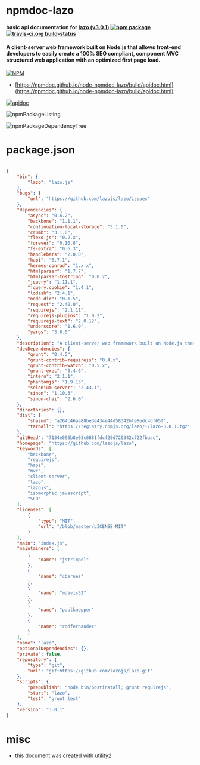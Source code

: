 # npmdoc-lazo

#### basic api documentation for  [lazo (v3.0.1)](https://github.com/lazojs/lazo)  [![npm package](https://img.shields.io/npm/v/npmdoc-lazo.svg?style=flat-square)](https://www.npmjs.org/package/npmdoc-lazo) [![travis-ci.org build-status](https://api.travis-ci.org/npmdoc/node-npmdoc-lazo.svg)](https://travis-ci.org/npmdoc/node-npmdoc-lazo)

#### A client-server web framework built on Node.js that allows front-end developers to easily create a 100% SEO compliant, component MVC structured web application with an optimized first page load.

[![NPM](https://nodei.co/npm/lazo.png?downloads=true&downloadRank=true&stars=true)](https://www.npmjs.com/package/lazo)

- [https://npmdoc.github.io/node-npmdoc-lazo/build/apidoc.html](https://npmdoc.github.io/node-npmdoc-lazo/build/apidoc.html)

[![apidoc](https://npmdoc.github.io/node-npmdoc-lazo/build/screenCapture.buildCi.browser.%252Ftmp%252Fbuild%252Fapidoc.html.png)](https://npmdoc.github.io/node-npmdoc-lazo/build/apidoc.html)

![npmPackageListing](https://npmdoc.github.io/node-npmdoc-lazo/build/screenCapture.npmPackageListing.svg)

![npmPackageDependencyTree](https://npmdoc.github.io/node-npmdoc-lazo/build/screenCapture.npmPackageDependencyTree.svg)



# package.json

```json

{
    "bin": {
        "lazo": "lazo.js"
    },
    "bugs": {
        "url": "https://github.com/lazojs/lazo/issues"
    },
    "dependencies": {
        "async": "0.6.2",
        "backbone": "1.1.1",
        "continuation-local-storage": "3.1.0",
        "crumb": "3.1.0",
        "flexo.js": "0.2.x",
        "forever": "0.10.8",
        "fs-extra": "0.6.3",
        "handlebars": "2.0.0",
        "hapi": "6.7.1",
        "hermes-conrad": "1.x.x",
        "htmlparser": "1.7.7",
        "htmlparser-tostring": "0.0.2",
        "jquery": "1.11.1",
        "jquery.cookie": "1.4.1",
        "lodash": "2.4.1",
        "node-dir": "0.1.5",
        "request": "2.40.0",
        "requirejs": "2.1.11",
        "requirejs-plugins": "1.0.2",
        "requirejs-text": "2.0.12",
        "underscore": "1.6.0",
        "yargs": "3.6.0"
    },
    "description": "A client-server web framework built on Node.js that allows front-end developers to easily create a 100% SEO compliant, component MVC structured web application with an optimized first page load.",
    "devDependencies": {
        "grunt": "0.4.5",
        "grunt-contrib-requirejs": "0.4.x",
        "grunt-contrib-watch": "0.5.x",
        "grunt-exec": "0.4.6",
        "intern": "2.1.1",
        "phantomjs": "1.9.13",
        "selenium-server": "2.43.1",
        "sinon": "1.10.3",
        "sinon-chai": "2.6.0"
    },
    "directories": {},
    "dist": {
        "shasum": "a264c46aa88be3e434e44d58342bfe8edc4bf65f",
        "tarball": "https://registry.npmjs.org/lazo/-/lazo-3.0.1.tgz"
    },
    "gitHead": "7134e096b8e03c6881fdcf20d720342c722fbaac",
    "homepage": "https://github.com/lazojs/lazo",
    "keywords": [
        "backbone",
        "requirejs",
        "hapi",
        "mvc",
        "client-server",
        "lazo",
        "lazojs",
        "isomorphic javascript",
        "SEO"
    ],
    "licenses": [
        {
            "type": "MIT",
            "url": "/blob/master/LICENSE-MIT"
        }
    ],
    "main": "index.js",
    "maintainers": [
        {
            "name": "jstrimpel"
        },
        {
            "name": "cbarnes"
        },
        {
            "name": "mdavis52"
        },
        {
            "name": "paulknepper"
        },
        {
            "name": "rodfernandez"
        }
    ],
    "name": "lazo",
    "optionalDependencies": {},
    "private": false,
    "repository": {
        "type": "git",
        "url": "git+https://github.com/lazojs/lazo.git"
    },
    "scripts": {
        "prepublish": "node bin/postinstall; grunt requirejs",
        "start": "lazo",
        "test": "grunt test"
    },
    "version": "3.0.1"
}
```



# misc
- this document was created with [utility2](https://github.com/kaizhu256/node-utility2)
